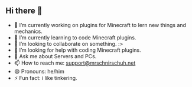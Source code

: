 ## Hi there 👋

<!--
**MrSchnirschuh/MrSchnirschuh** is a ✨ _special_ ✨ repository because its `README.md` (this file) appears on your GitHub profile.

Here are some ideas to get you started:
-->
- 🔭 I’m currently working on plugins for Minecraft to lern new things and mechanics.
- 🌱 I’m currently learning to code Minecraft plugins.
- 👯 I’m looking to collaborate on something. :>
- 🤔 I’m looking for help with coding Minecraft plugins.
- 💬 Ask me about Servers and PCs.
- 📫 How to reach me: support@mrschnirschuh.net
- 😄 Pronouns: he/him
- ⚡ Fun fact: i like tinkering.

